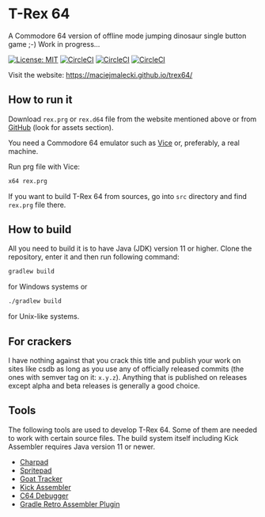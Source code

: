 # T-Rex 64
A Commodore 64 version of offline mode jumping dinosaur single button game ;-) Work in progress...

[![License: MIT](https://img.shields.io/badge/License-MIT-yellow.svg)](https://opensource.org/licenses/MIT)
[![CircleCI](https://circleci.com/gh/maciejmalecki/trex64/tree/master.svg?style=shield)](https://circleci.com/gh/maciejmalecki/trex64/tree/master)
[![CircleCI](https://circleci.com/gh/maciejmalecki/trex64/tree/preview.svg?style=shield)](https://circleci.com/gh/maciejmalecki/trex64/tree/preview)
[![CircleCI](https://circleci.com/gh/maciejmalecki/trex64/tree/develop.svg?style=shield)](https://circleci.com/gh/maciejmalecki/trex64/tree/develop)

Visit the website: https://maciejmalecki.github.io/trex64/

## How to run it
Download `rex.prg` or `rex.d64` file from the website mentioned above or from [GitHub](https://github.com/maciejmalecki/trex64/releases) (look for assets section).

You need a Commodore 64 emulator such as [Vice](https://vice-emu.sourceforge.io/) or, preferably, a real machine.

Run prg file with Vice:
```bash
x64 rex.prg
```

If you want to build T-Rex 64 from sources, go into `src` directory and find `rex.prg` file there.

## How to build
All you need to build it is to have Java (JDK) version 11 or higher. Clone the repository, enter it and then run following command:
```bash
gradlew build
```
for Windows systems or
```bash
./gradlew build
```
for Unix-like systems.

## For crackers

I have nothing against that you crack this title and publish your work on sites like csdb as long as you use any of officially released commits (the ones with semver tag on it: `x.y.z`).
Anything that is published on releases except alpha and beta releases is generally a good choice.

## Tools

The following tools are used to develop T-Rex 64. 
Some of them are needed to work with certain source files. 
The build system itself including Kick Assembler requires Java version 11 or newer.

* [Charpad](https://subchristsoftware.itch.io/charpad-pro)
* [Spritepad](https://subchristsoftware.itch.io/spritepad-pro)
* [Goat Tracker](https://sourceforge.net/projects/goattracker2/)
* [Kick Assembler](http://theweb.dk/KickAssembler/Main.html#frontpage)
* [C64 Debugger](https://sourceforge.net/projects/c64-debugger/)
* [Gradle Retro Assembler Plugin](https://c64lib.github.io/gradle-retro-assembler-plugin/)
